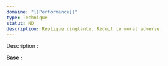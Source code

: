```yaml
---
domaine: "[[Performance]]"
type: Technique
statut: ND
description: Réplique cinglante. Réduit le moral adverse.
---
```

Description :

**Base :** 